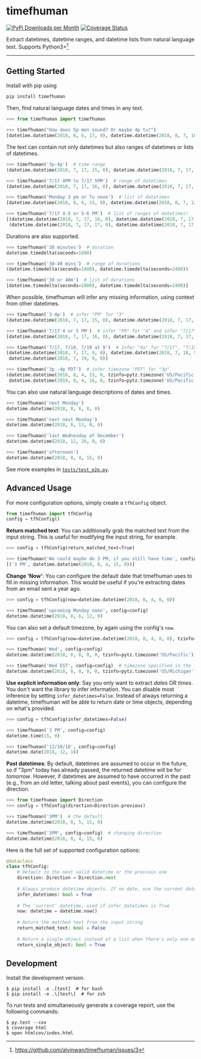 # timefhuman

[![PyPi Downloads per Month](https://img.shields.io/pypi/dm/timefhuman.svg)](https://pypi.python.org/pypi/timefhuman/)
[![Coverage Status](https://coveralls.io/repos/github/alvinwan/timefhuman/badge.svg?branch=master)](https://coveralls.io/github/alvinwan/timefhuman?branch=master)

Extract datetimes, datetime ranges, and datetime lists from natural language text. Supports Python3+[^1]

[^1]: https://github.com/alvinwan/timefhuman/issues/3

----

## Getting Started

Install with pip using

```python
pip install timefhuman
```

Then, find natural language dates and times in any text.

```python
>>> from timefhuman import timefhuman

>>> timefhuman("How does 5p mon sound? Or maybe 4p tu?")
[datetime.datetime(2018, 8, 6, 17, 0), datetime.datetime(2018, 8, 7, 16, 0)]
```

The text can contain not only datetimes but also ranges of datetimes or lists of datetimes.

```python
>>> timefhuman('3p-4p')  # time range
(datetime.datetime(2018, 7, 17, 15, 0), datetime.datetime(2018, 7, 17, 16, 0))

>>> timefhuman('7/17 4PM to 7/17 5PM')  # range of datetimes
(datetime.datetime(2018, 7, 17, 16, 0), datetime.datetime(2018, 7, 17, 17, 0))

>>> timefhuman('Monday 3 pm or Tu noon')  # list of datetimes
[datetime.datetime(2018, 8, 6, 15, 0), datetime.datetime(2018, 8, 7, 12, 0)]

>>> timefhuman('7/17 4-5 or 5-6 PM')  # list of ranges of datetimes!
[(datetime.datetime(2018, 7, 17, 16, 0), datetime.datetime(2018, 7, 17, 17, 0)),
 (datetime.datetime(2018, 7, 17, 17, 0), datetime.datetime(2018, 7, 17, 18, 0))]
```

Durations are also supported.

```python
>>> timefhuman('30 minutes')  # duration
datetime.timedelta(seconds=1800)

>>> timefhuman('30-40 mins')  # range of durations
(datetime.timedelta(seconds=1800), datetime.timedelta(seconds=2400))

>>> timefhuman('30 or 40m')  # list of durations
[datetime.timedelta(seconds=1800), datetime.timedelta(seconds=2400)]
```

When possible, timefhuman will infer any missing information, using context from other datetimes.

```python
>>> timefhuman('3-4p')  # infer "PM" for "3"
(datetime.datetime(2018, 7, 17, 15, 0), datetime.datetime(2018, 7, 17, 16, 0))

>>> timefhuman('7/17 4 or 5 PM')  # infer "PM" for "4" and infer "7/17" for "5 PM"
[datetime.datetime(2018, 7, 17, 16, 0), datetime.datetime(2018, 7, 17, 17, 0)]

>>> timefhuman('7/17, 7/18, 7/19 at 9')  # infer "9a" for "7/17", "7/18"
[datetime.datetime(2018, 7, 17, 9, 0), datetime.datetime(2018, 7, 18, 9, 0),
 datetime.datetime(2018, 7, 19, 9, 0)]

>>> timefhuman('3p -4p PDT')  # infer timezone "PDT" for "3p"
(datetime.datetime(2018, 8, 4, 15, 0, tzinfo=pytz.timezone('US/Pacific')),
 datetime.datetime(2018, 8, 4, 16, 0, tzinfo=pytz.timezone('US/Pacific')))
```

You can also use natural language descriptions of dates and times.

```python
>>> timefhuman('next Monday')
datetime.datetime(2018, 8, 6, 0, 0)

>>> timefhuman('next next Monday')
datetime.datetime(2018, 8, 13, 0, 0)

>>> timefhuman('last Wednesday of December')
datetime.datetime(2018, 12, 26, 0, 0)

>>> timefhuman('afternoon')
datetime.datetime(2018, 8, 4, 15, 0)
```

See more examples in [`tests/test_e2e.py`](tests/test_e2e.py).

## Advanced Usage

For more configuration options, simply create a `tfhConfig` object.

```python
from timefhuman import tfhConfig
config = tfhConfig()
```

**Return matched text**: You can additionally grab the matched text from the input string. This is useful for modifying the input string, for example.

```python
>>> config = tfhConfig(return_matched_text=True)

>>> timefhuman('We could maybe do 3 PM, if you still have time', config=config)
[('3 PM', datetime.datetime(2018, 8, 4, 15, 0))]
```

**Change 'Now'**: You can configure the default date that timefhuman uses to fill in missing information. This would be useful if you're extracting dates from an email sent a year ago.

```python
>>> config = tfhConfig(now=datetime.datetime(2018, 8, 4, 0, 0))

>>> timefhuman('upcoming Monday noon', config=config)
datetime.datetime(2018, 8, 6, 12, 0)
```

You can also set a default timezone, by again using the config's `now`.

```python
>>> config = tfhConfig(now=datetime.datetime(2018, 8, 4, 0, 0), tzinfo=pytz.timezone('US/Pacific'))

>>> timefhuman('Wed', config=config)
datetime.datetime(2018, 8, 8, 0, 0, tzinfo=pytz.timezone('US/Pacific'))

>>> timefhuman('Wed EST', config=config)  # timezone specified in the input takes precedence
datetime.datetime(2018, 8, 8, 0, 0, tzinfo=pytz.timezone('US/Michigan'))
```

**Use explicit information only**: Say you only want to extract *dates* OR *times*. You don't want the library to infer information. You can disable most inference by setting `infer_datetimes=False`. Instead of always returning a datetime, timefhuman will be able to return date or time objects, depending on what's provided.

```python
>>> config = tfhConfig(infer_datetimes=False)

>>> timefhuman('3 PM', config=config)
datetime.time(15, 0)

>>> timefhuman('12/18/18', config=config)
datetime.date(2018, 12, 18)
```

**Past datetimes**: By default, datetimes are assumed to occur in the future, so if "3pm" today has already passed, the returned datetime will be for *tomorrow*. However, if datetimes are assumed to have occurred in the past (e.g., from an old letter, talking about past events), you can configure the direction.

```python
>>> from timefhuman import Direction
>>> config = tfhConfig(direction=Direction.previous)

>>> timefhuman('3PM')  # the default
datetime.datetime(2018, 8, 5, 15, 0)

>>> timefhuman('3PM', config=config)  # changing direction
datetime.datetime(2018, 8, 4, 15, 0)
```

Here is the full set of supported configuration options:

```python
@dataclass
class tfhConfig:
    # Default to the next valid datetime or the previous one
    direction: Direction = Direction.next
    
    # Always produce datetime objects. If no date, use the current date. If no time, use midnight.
    infer_datetimes: bool = True
    
    # The 'current' datetime, used if infer_datetimes is True
    now: datetime = datetime.now()    
    
    # Return the matched text from the input string
    return_matched_text: bool = False
    
    # Return a single object instead of a list when there's only one match
    return_single_object: bool = True
```

## Development

Install the development version.

```shell
$ pip install .e .[test]  # for bash
$ pip install -e .\[test\]  # for zsh
```

To run tests and simultaneously generate a coverage report, use the following commands:

```shell
$ py.test --cov
$ coverage html
$ open htmlcov/index.html
```
